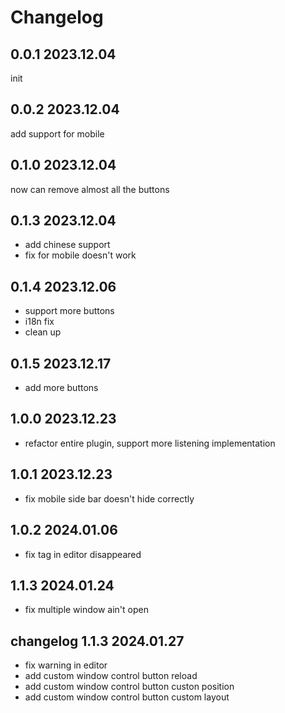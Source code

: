 # Changelog

## 0.0.1 2023.12.04
init

## 0.0.2 2023.12.04
add support for mobile

## 0.1.0 2023.12.04
now can remove almost all the buttons

## 0.1.3 2023.12.04
 - add chinese support   
 - fix for mobile doesn't work   

 ## 0.1.4 2023.12.06
  - support more buttons
  - i18n fix
  - clean up

## 0.1.5 2023.12.17
 - add more buttons

## 1.0.0 2023.12.23
 - refactor entire plugin, support more listening implementation

## 1.0.1 2023.12.23
 - fix mobile side bar doesn't hide correctly

## 1.0.2 2024.01.06
- fix tag in editor disappeared

## 1.1.3 2024.01.24
- fix multiple window ain't open

## changelog 1.1.3 2024.01.27
- fix warning in editor
- add custom window control button reload
- add custom window control button custon position
- add custom window control button custom layout
